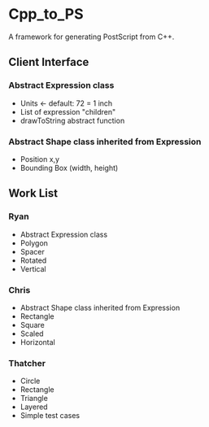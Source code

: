 # Cpp_to_PS
A framework for generating PostScript from C++.

## Client Interface

### Abstract Expression class
- Units <- default: 72 = 1 inch
- List of expression "children"
- drawToString abstract function

### Abstract Shape class inherited from Expression
- Position x,y
- Bounding Box (width, height)

## Work List
### Ryan
- Abstract Expression class
- Polygon
- Spacer
- Rotated
- Vertical

### Chris
- Abstract Shape class inherited from Expression
- Rectangle
- Square
- Scaled
- Horizontal

### Thatcher
- Circle
- Rectangle
- Triangle
- Layered
- Simple test cases
